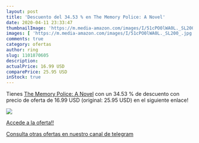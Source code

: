 ```yaml
---
layout: post
title: 'Descuento del 34.53 % en The Memory Police: A Novel'
date: 2020-04-11 23:33:47
thumbnailImage: 'https://m.media-amazon.com/images/I/51cPO0lWA0L._SL200_.jpg'
images: [ 'https://m.media-amazon.com/images/I/51cPO0lWA0L._SL200_.jpg' ]
comments: true
category: ofertas
author: ring
slug: 1101870605
description:
actualPrice: 16.99 USD
comparePrice: 25.95 USD
inStock: true
---
```


Tienes [The Memory Police: A Novel](https://www.amazon.com/dp/1101870605/?tag=redken08-20) con un 34.53 % de descuento con precio de oferta de 16.99 USD (original: 25.95 USD) en el siguiente enlace!

[![](https://m.media-amazon.com/images/I/51cPO0lWA0L._SL200_.jpg)](https://www.amazon.com/dp/1101870605/?tag=redken08-20)

[Accede a la oferta!!](https://www.amazon.com/dp/1101870605/?tag=redken08-20)

[Consulta otras ofertas en nuestro canal de telegram](https://t.me/s/ofertas25)
